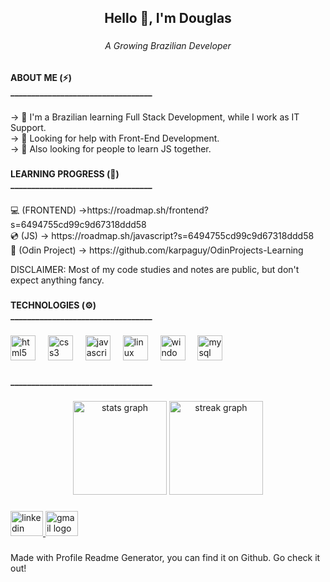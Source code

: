 <h2 align="center">Hello 👋, I'm Douglas</h2>

###

<h6 align="center">A Growing Brazilian Developer</h6>

###

<h4 align="left">ABOUT ME (⚡)<br>__________________________________</h4>

###

<p align="left">→ 🌱 I'm a Brazilian learning Full Stack Development, while I work as IT Support.<br>→ 🍄 Looking for help with Front-End Development.<br>→ 🌻 Also looking for people to learn JS together.</p>

###

<h4 align="left">LEARNING PROGRESS (📖)<br>__________________________________</h4>

###

<p align="left">💻 (FRONTEND) →https://roadmap.sh/frontend?s=6494755cd99c9d67318ddd58<br>💿 (JS) → https://roadmap.sh/javascript?s=6494755cd99c9d67318ddd58<br>🔨 (Odin Project) → https://github.com/karpaguy/OdinProjects-Learning</p>

DISCLAIMER: Most of my code studies and notes are public, but don't expect anything fancy.

###

<h4 align="left">TECHNOLOGIES (⚙️)<br>__________________________________</h4>

###

<div align="left">
  <img src="https://cdn.jsdelivr.net/gh/devicons/devicon/icons/html5/html5-original.svg" height="40" alt="html5 logo"  />
  <img width="12" />
  <img src="https://cdn.jsdelivr.net/gh/devicons/devicon/icons/css3/css3-original.svg" height="40" alt="css3 logo"  />
  <img width="12" />
  <img src="https://cdn.jsdelivr.net/gh/devicons/devicon/icons/javascript/javascript-original.svg" height="40" alt="javascript logo"  />
  <img width="12" />
  <img src="https://cdn.jsdelivr.net/gh/devicons/devicon/icons/linux/linux-original.svg" height="40" alt="linux logo"  />
  <img width="12" />
  <img src="https://cdn.jsdelivr.net/gh/devicons/devicon/icons/windows8/windows8-original.svg" height="40" alt="windows8 logo"  />
  <img width="12" />
  <img src="https://cdn.jsdelivr.net/gh/devicons/devicon/icons/mysql/mysql-original.svg" height="40" alt="mysql logo"  />
</div>

###

<h4 align="left">__________________________________</h4>

###

<div align="center">
  <img src="https://github-readme-stats.vercel.app/api?username=karpaguy&hide_title=false&hide_rank=false&show_icons=true&include_all_commits=true&count_private=true&disable_animations=false&theme=gruvbox&locale=en&hide_border=false&order=1" height="150" alt="stats graph"  />

  <img src="https://streak-stats.demolab.com?user=karpaguy&locale=en&mode=daily&theme=dracula&hide_border=false&border_radius=5&order=3" height="150" alt="streak graph"  />
</div>

###

<div align="left">
  <a href="www.linkedin.com/in/douglasdenuzzi" target="_blank">
    <img src="https://raw.githubusercontent.com/maurodesouza/profile-readme-generator/master/src/assets/icons/social/linkedin/default.svg" width="52" height="40" alt="linkedin logo"  />
  </a>
  <a href="sp4mdouglas@gmail.com" target="_blank">
    <img src="https://raw.githubusercontent.com/maurodesouza/profile-readme-generator/master/src/assets/icons/social/gmail/default.svg" width="52" height="40" alt="gmail logo"  />
  </a>
</div>

###


Made with Profile Readme Generator, you can find it on Github. Go check it out!
